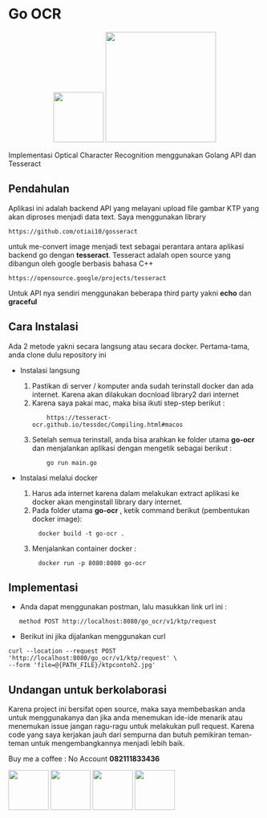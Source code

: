 # Go OCR
<p align="center"><img height="100px" src="https://stickershop.line-scdn.net/stickershop/v1/product/1349132/LINEStorePC/main.png;compress=true"> <img width="220px" src="https://miro.medium.com/max/866/1*CBkz7f_KjNh_wVuqLp-m0A.png" /></p>

Implementasi Optical Character Recognition menggunakan Golang API dan Tesseract

## Pendahulan
Aplikasi ini adalah backend API yang melayani upload file gambar KTP yang akan diproses menjadi data text.
Saya menggunakan library 
```text
https://github.com/otiai10/gosseract 
```
untuk me-convert image menjadi text sebagai perantara antara
aplikasi backend go dengan **tesseract**. 
Tesseract adalah open source yang dibangun oleh google berbasis bahasa C++
```text
https://opensource.google/projects/tesseract
```
Untuk API nya sendiri menggunakan beberapa third party yakni **echo** dan **graceful**

## Cara Instalasi 
Ada 2 metode yakni secara langsung  atau secara docker. Pertama-tama, anda clone dulu repository ini
- Instalasi langsung 
    1. Pastikan di server / komputer anda sudah terinstall docker dan ada internet. Karena akan dilakukan  docnload library2 
       dari internet
    2. Karena saya pakai mac, maka bisa ikuti step-step berikut :
       ```text
           https://tesseract-ocr.github.io/tessdoc/Compiling.html#macos
       ```   
    3. Setelah semua terinstall, anda bisa arahkan ke folder utama **go-ocr** dan menjalankan aplikasi dengan mengetik sebagai berikut :
       ```text
           go run main.go
       ```

- Instalasi melalui docker 
    1. Harus ada internet karena dalam melakukan extract aplikasi ke docker akan menginstall library dary internet.
    2. Pada folder utama **go-ocr** , ketik command berikut (pembentukan docker image):
    ```text
         docker build -t go-ocr . 
    ```    
    3. Menjalankan container docker :
    ```text
         docker run -p 8080:8080 go-ocr
    ```   

## Implementasi 

- Anda dapat menggunakan postman, lalu   masukkan link url ini :
```
   method POST http://localhost:8080/go_ocr/v1/ktp/request
```  
- Berikut ini jika dijalankan menggunakan curl 
```text
curl --location --request POST 'http://localhost:8080/go_ocr/v1/ktp/request' \
--form 'file=@{PATH_FILE}/ktpcontoh2.jpg'
```

## Undangan untuk berkolaborasi
Karena project ini bersifat open source, maka saya membebaskan anda untuk menggunakanya dan jika anda menemukan ide-ide menarik atau menemukan issue
jangan ragu-ragu untuk melakukan pull request. Karena code yang saya kerjakan jauh dari sempurna dan butuh pemikiran teman-teman 
untuk mengembangkannya menjadi lebih baik.


Buy me a coffee :
No Account **082111833436** 

<p align="justify">
<img height="80px" src="https://pbs.twimg.com/media/EUbePLEU0AIpder.jpg"/>
<img height="80px" src="https://seeklogo.com/images/L/link-aja-logo-F029ED0939-seeklogo.com.png"/>
<img height="80px" src="https://asset.kompas.com/crops/DAPlq4jQK0wFUY84bwiwcnX27kU=/0x0:780x390/780x390/data/photo/2017/01/11/1631493logo-black780x390.jpg"/>
<img height="80px" src="https://1.bp.blogspot.com/-LDwtS_oxYgg/XO67MmzGN7I/AAAAAAAAADI/hrSqgCRod3oIS6NtwjOqdY0okl8hwyi6gCLcBGAs/s1600/logo%2Bdana%2Bdompet%2Bdigital%2BPNG.png"/>
</p>